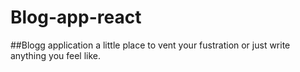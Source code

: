 # Blog-app-react

##Blogg application
a little place to vent your fustration or just write anything you feel like.
